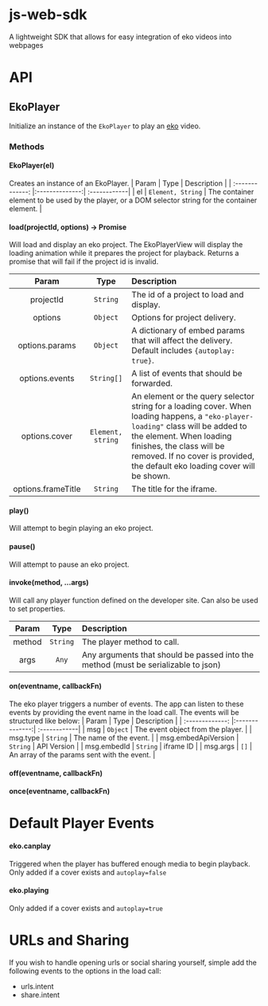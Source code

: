 # js-web-sdk
A lightweight SDK that allows for easy integration of eko videos into webpages

# API
## EkoPlayer
Initialize an instance of the `EkoPlayer` to play an [eko](https://eko.com) video.

### Methods
#### EkoPlayer(el)
Creates an instance of an EkoPlayer.
| Param           | Type           | Description  |
| :-------------: |:--------------:| :------------|
| el | `Element, String` | The container element to be used by the player, or a DOM selector string for the container element. |

#### load(projectId, options) &rarr; Promise
Will load and display an eko project. The EkoPlayerView will display the loading animation while it prepares the project for playback. Returns a promise that will fail if the project id is invalid.

| Param           | Type           | Description  |
| :-------------: |:--------------:| :------------|
| projectId | `String` | The id of a project to load and display. |
| options | `Object` | Options for project delivery. |
| options.params | `Object` | A dictionary of embed params that will affect the delivery. Default includes `{autoplay: true}`.|
| options.events | `String[]` | A list of events that should be forwarded. |
| options.cover | `Element, string` | An element or the query selector string for a loading cover. When loading happens, a `"eko-player-loading"` class will be added to the element. When loading finishes, the class will be removed. If no cover is provided, the default eko loading cover will be shown. |
| options.frameTitle | `String` | The title for the iframe. |

#### play()
Will attempt to begin playing an eko project. 
#### pause()
Will attempt to pause an eko project. 
#### invoke(method, ...args)
Will call any player function defined on the developer site. Can also be used to set properties.

| Param           | Type           | Description  |
| :-------------: |:--------------:| :------------|
| method | `String` | The player method to call. |
| args | `Any` | Any arguments that should be passed into the method (must be serializable to json) |

#### on(eventname, callbackFn)
The eko player triggers a number of events. The app can listen to these events by providing the event name in the load call. The events will be structured like below:
| Param           | Type           | Description  |
| :-------------: |:--------------:| :------------|
| msg | `Object` | The event object from the player. |
| msg.type | `String` | The name of the event. |
| msg.embedApiVersion | `String` | API Version |
| msg.embedId | `String` | iframe ID |
| msg.args | `[]` | An array of the params sent with the event. |

#### off(eventname, callbackFn)
#### once(eventname, callbackFn)

# Default Player Events
#### eko.canplay
Triggered when the player has buffered enough media to begin playback. Only added if a cover exists and `autoplay=false`
#### eko.playing
Only added if a cover exists and `autoplay=true`

# URLs and Sharing
If you wish to handle opening urls or social sharing yourself, simple add the following events to the options in the load call:
* urls.intent
* share.intent

